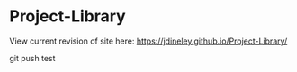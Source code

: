 # Project-Library

View current revision of site here:  https://jdineley.github.io/Project-Library/

git push test